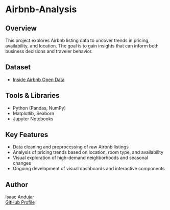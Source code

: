 # Airbnb-Analysis

## Overview
This project explores Airbnb listing data to uncover trends in pricing, availability, and location. The goal is to gain insights that can inform both business decisions and traveler behavior.


## Dataset
- [Inside Airbnb Open Data](http://insideairbnb.com/get-the-data.html)  
 

## Tools & Libraries
- Python (Pandas, NumPy)
- Matplotlib, Seaborn
- Jupyter Notebooks

## Key Features
- Data cleaning and preprocessing of raw Airbnb listings
- Analysis of pricing trends based on location, room type, and availability
- Visual exploration of high-demand neighborhoods and seasonal changes
- Ongoing development of visual dashboards and interactive components


## Author
Isaac Andujar  
[GitHub Profile](https://github.com/IsaacGA123)
